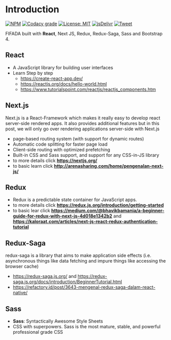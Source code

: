 # Introduction

[![NPM](https://img.shields.io/npm/v/docsify-themeable.svg?style=flat-square)](https://www.npmjs.com/package/docsify-themeable)
[![Codacy grade](https://img.shields.io/codacy/grade/860d40719cbd4e0f91e145b87ec7c29a.svg?style=flat-square)](https://www.codacy.com/app/jhildenbiddle/docsify-themeable?utm_source=github.com&amp;utm_medium=referral&amp;utm_content=jhildenbiddle/docsify-themeable&amp;utm_campaign=Badge_Grade)
[![License: MIT](https://img.shields.io/badge/License-MIT-yellow.svg?style=flat-square)](https://github.com/jhildenbiddle/docsify-themeable/blob/master/LICENSE)
[![jsDelivr](https://data.jsdelivr.com/v1/package/npm/docsify-themeable/badge)](https://www.jsdelivr.com/package/npm/docsify-themeable)
[![Tweet](https://img.shields.io/twitter/url/http/shields.io.svg?style=social)](https://twitter.com/intent/tweet?url=https%3A%2F%2Fgithub.com%2Fjhildenbiddle%2Fdocsify-themeable&hashtags=css,docsify,developers,frontend)

FIFADA built with **React**, Next JS, Redux, Redux-Saga, Sass and Bootstrap 4. 

## React
- A JavaScript library for building user interfaces
- Learn Step by step
    - https://create-react-app.dev/
    - https://reactjs.org/docs/hello-world.html
    - 	https://www.tutorialspoint.com/reactjs/reactjs_components.htm
  

## Next.js

Next.js is a React-Framework which makes it really easy to develop react server-side rendered apps. It also provides additional features but in this post, we will only go over rendering applications server-side with Next.js
- page-based routing system (with support for dynamic routes)
- Automatic code splitting for faster page load
- Client-side routing with optimized prefetching
- Built-in CSS and Sass support, and support for any CSS-in-JS library
- to more details click **https://nextjs.org/**
- to basic learn click **http://arenasharing.com/home/pengenalan-next-js/**

## Redux
- Redux is a predictable state container for JavaScript apps.
- to more details click **https://redux.js.org/introduction/getting-started**
- to basic lear click **https://medium.com/@bhavikbamania/a-beginner-guide-for-redux-with-next-js-4d018e1342b2** and **https://kaloraat.com/articles/next-js-react-redux-authentication-tutorial**

## Redux-Saga

redux-saga is a library that aims to make application side effects (i.e. asynchronous things like data fetching and impure things like accessing the browser cache) 

- https://redux-saga.js.org/ and https://redux-saga.js.org/docs/introduction/BeginnerTutorial.html
- https://refactory.id/post/3643-mengenal-redux-saga-dalam-react-native/

## Sass
- **Sass**: Syntactically Awesome Style Sheets
- CSS with superpowers. Sass is the most mature, stable, and powerful professional grade CSS

